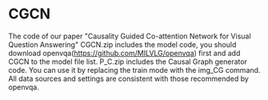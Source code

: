 # CGCN
The code of our paper "Causality Guided Co-attention Network for Visual Question Answering"
CGCN.zip includes the model code, you should download openvqa(https://github.com/MILVLG/openvqa) first and add CGCN to the model file list.
P_C.zip includes the Causal Graph generator code. You can use it by replacing the train mode with the img_CG command.
All data sources and settings are consistent with those recommended by openvqa.

